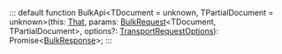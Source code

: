 :::
default function BulkApi<TDocument = unknown, TPartialDocument = unknown>(this: [That](./That.md), params: [BulkRequest](./BulkRequest.md)<TDocument, TPartialDocument>, options?: [TransportRequestOptions](./TransportRequestOptions.md)): Promise<[BulkResponse](./BulkResponse.md)>;
:::
